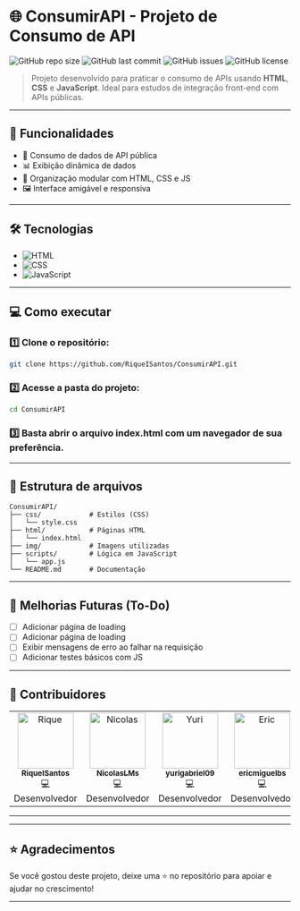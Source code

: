 
# 🌐 ConsumirAPI - Projeto de Consumo de API

![GitHub repo size](https://img.shields.io/github/repo-size/RiqueISantos/ConsumirAPI)
![GitHub last commit](https://img.shields.io/github/last-commit/RiqueISantos/ConsumirAPI)
![GitHub issues](https://img.shields.io/github/issues/RiqueISantos/ConsumirAPI)
![GitHub license](https://img.shields.io/github/license/RiqueISantos/ConsumirAPI)

> Projeto desenvolvido para praticar o consumo de APIs usando **HTML**, **CSS** e **JavaScript**. Ideal para estudos de integração front-end com APIs públicas.

---

## 🚀 Funcionalidades

- 🔗 Consumo de dados de API pública  
- 📊 Exibição dinâmica de dados  
- 🧩 Organização modular com HTML, CSS e JS  
- 🖼️ Interface amigável e responsiva 

---

## 🛠️ Tecnologias

- ![HTML](https://img.shields.io/badge/HTML5-E34F26?logo=html5&logoColor=fff)
- ![CSS](https://img.shields.io/badge/CSS3-1572B6?logo=css3&logoColor=fff)
- ![JavaScript](https://img.shields.io/badge/JavaScript-F7DF1E?logo=javascript&logoColor=000)

---


## 💻 Como executar

### 1️⃣ Clone o repositório:
```bash
git clone https://github.com/RiqueISantos/ConsumirAPI.git
```

### 2️⃣ Acesse a pasta do projeto:
```bash
cd ConsumirAPI
```

### 3️⃣ Basta abrir o arquivo index.html com um navegador de sua preferência.

---

## 📂 Estrutura de arquivos

```
ConsumirAPI/
├── css/            # Estilos (CSS)
│   └── style.css
├── html/           # Páginas HTML
│   └── index.html
├── img/            # Imagens utilizadas
├── scripts/        # Lógica em JavaScript
│   └── app.js
└── README.md       # Documentação
```

---

## 🚀 Melhorias Futuras (To-Do)

- [ ] Adicionar página de loading
- [ ] Adicionar página de loading
- [ ] Exibir mensagens de erro ao falhar na requisição
- [ ] Adicionar testes básicos com JS

---

## 🤝 Contribuidores

<table>
  <tr>
    <td align="center">
      <a href="https://github.com/RiqueISantos">
        <img src="https://avatars.githubusercontent.com/u/90008281?v=4" width="100px;" alt="Rique"/><br />
        <sub><b>RiqueISantos</b></sub>
      </a><br />
      💻 Desenvolvedor
    </td>
    <td align="center">
      <a href="https://github.com/NicolasLMs">
        <img src="https://avatars.githubusercontent.com/u/162654676?v=4" width="100px;" alt="Nicolas"/><br />
        <sub><b>NicolasLMs</b></sub>
      </a><br />
      💻 Desenvolvedor
    </td>
    <td align="center">
      <a href="https://github.com/yurigabriel09">
        <img src="https://avatars.githubusercontent.com/u/164688235?v=4" width="100px;" alt="Yuri"/><br />
        <sub><b>yurigabriel09</b></sub>
      </a><br />
      💻 Desenvolvedor
    </td>
    <td align="center">
      <a href="https://github.com/ericmiguelbs">
        <img src="https://avatars.githubusercontent.com/u/25312556?v=4" width="100px;" alt="Eric"/><br />
        <sub><b>ericmiguelbs</b></sub>
      </a><br />
      💻 Desenvolvedor
    </td>
  </tr>
</table>

---

---

## ⭐ Agradecimentos

Se você gostou deste projeto, deixe uma ⭐ no repositório para apoiar e ajudar no crescimento!

---
